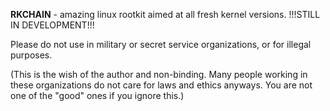          

**RKCHAIN** - amazing linux rootkit aimed at all fresh kernel versions. !!!STILL IN DEVELOPMENT!!!

Please do not use in military or secret service organizations,
   or for illegal purposes.
   
(This is the wish of the author and non-binding. 
 Many people working in these organizations do not care for laws and ethics anyways. 
  You are not one of the "good" ones if you ignore this.)
